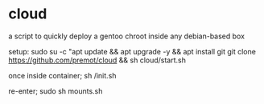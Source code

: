 # cloud
a script to quickly deploy a gentoo chroot inside any debian-based box

setup:
sudo su -c "apt update && apt upgrade -y && apt install git
git clone https://github.com/premot/cloud && sh cloud/start.sh

once inside container; 
sh /init.sh

re-enter; 
sudo sh mounts.sh
